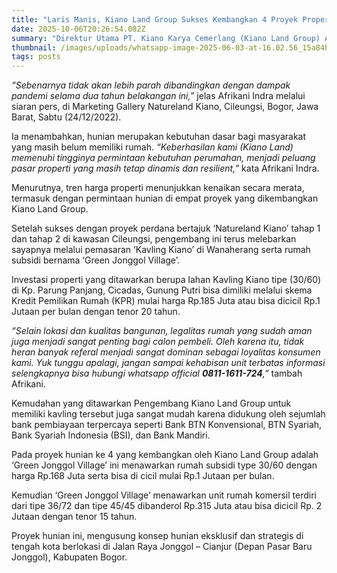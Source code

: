 ```yaml
---
title: "Laris Manis, Kiano Land Group Sukses Kembangkan 4 Proyek Properti"
date: 2025-10-06T20:26:54.082Z
summary: "Direktur Utama PT. Kiano Karya Cemerlang (Kiano Land Group) Afrikani Indra mengatakan, keyakinan terhadap dampak resesi di sektor properti tidak akan seburuk yang dikhawatirkan."
thumbnail: /images/uploads/whatsapp-image-2025-06-03-at-16.02.56_15a84b6a.jpg
tags: posts
---
```


_“Sebenarnya tidak akan lebih parah dibandingkan dengan dampak pandemi selama dua tahun belakangan ini,”_ jelas Afrikani Indra melalui siaran pers, di Marketing Gallery Natureland Kiano, Cileungsi, Bogor, Jawa Barat, Sabtu (24/12/2022).

Ia menambahkan, hunian merupakan kebutuhan dasar bagi masyarakat yang masih belum memiliki rumah. _“Keberhasilan kami (Kiano Land) memenuhi tingginya permintaan kebutuhan perumahan, menjadi peluang pasar properti yang masih tetap dinamis dan resilient,”_ kata Afrikani Indra.

Menurutnya, tren harga properti menunjukkan kenaikan secara merata, termasuk dengan permintaan hunian di empat proyek yang dikembangkan Kiano Land Group.

Setelah sukses dengan proyek perdana bertajuk ‘Natureland Kiano’ tahap 1 dan tahap 2 di kawasan Cileungsi, pengembang ini terus melebarkan sayapnya melalui pemasaran ‘Kavling Kiano’ di Wanaherang serta rumah subsidi bernama ‘Green Jonggol Village’.

Investasi properti yang ditawarkan berupa lahan Kavling Kiano tipe (30/60) di Kp. Parung Panjang, Cicadas, Gunung Putri bisa dimiliki melalui skema Kredit Pemilikan Rumah (KPR) mulai harga Rp.185 Juta atau bisa dicicil Rp.1 Jutaan per bulan dengan tenor 20 tahun.

_“Selain lokasi dan kualitas bangunan, legalitas rumah yang sudah aman juga menjadi sangat penting bagi calon pembeli. Oleh karena itu, tidak heran banyak referal menjadi sangat dominan sebagai loyalitas konsumen kami. Yuk tunggu apalagi, jangan sampai kehabisan unit terbatas informasi selengkapnya bisa hubungi whatsapp official **0811-1611-724**,”_ tambah Afrikani.

Kemudahan yang ditawarkan Pengembang Kiano Land Group untuk memiliki kavling tersebut juga sangat mudah karena didukung oleh sejumlah bank pembiayaan terpercaya seperti Bank BTN Konvensional, BTN Syariah, Bank Syariah Indonesia (BSI), dan Bank Mandiri.

Pada proyek hunian ke 4 yang kembangkan oleh Kiano Land Group adalah ‘Green Jonggol Village’ ini menawarkan rumah subsidi type 30/60 dengan harga Rp.168 Juta serta bisa di cicil mulai Rp.1 Jutaan per bulan.

Kemudian ‘Green Jonggol Village’ menawarkan unit rumah komersil terdiri dari tipe 36/72 dan tipe 45/45 dibanderol Rp.315 Juta atau bisa dicicil Rp. 2 Jutaan dengan tenor 15 tahun.

Proyek hunian ini, mengusung konsep hunian eksklusif dan strategis di tengah kota berlokasi di Jalan Raya Jonggol – Cianjur (Depan Pasar Baru Jonggol), Kabupaten Bogor.
